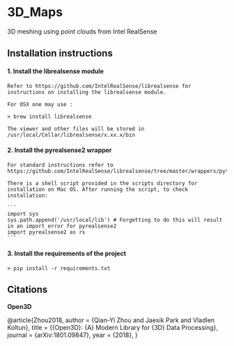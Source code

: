 # 3D_Maps

3D meshing using point clouds from Intel RealSense

## Installation instructions

#### 1. Install the librealsense module

	Refer to https://github.com/IntelRealSense/librealsense for instructions on installing the librealsense module.

	For OSX one may use :

	> brew install librealsense

	The viewer and other files will be stored in /usr/local/Cellar/librealsense/x.xx.x/bin

#### 2. Install the pyrealsense2 wrapper

	For standard instructions refer to https://github.com/IntelRealSense/librealsense/tree/master/wrappers/python

	There is a shell script provided in the scripts directory for installation on Mac OS. After running the script, to check installation:

	```
	import sys
	sys.path.append('/usr/local/lib') # Forgetting to do this will result in an import error for pyrealsense2
	import pyrealsense2 as rs
	```

#### 3. Install the requirements of the project

	> pip install -r requirements.txt

## Citations

**Open3D**

@article{Zhou2018,
	author    = {Qian-Yi Zhou and Jaesik Park and Vladlen Koltun},
	title     = {{Open3D}: {A} Modern Library for {3D} Data Processing},
	journal   = {arXiv:1801.09847},
	year      = {2018},
}

